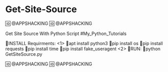 # Get-Site-Source
🆔 @APPSHACKING
🆔 @APPSHACKING

Get Site Source With Python Script   #My_Python_Tutorials

🔻INSTALL Requirments:
<1>
🔸apt install python3
🔸pip install os
🔸pip install requests
🔸pip install time
🔸pip install fake_useragent
<2>
🔻RUN:
🔸python GetSiteSource.py


🆔 @APPSHACKING
🆔 @APPSHACKING

